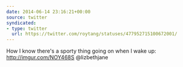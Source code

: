 ```yaml
---
date: 2014-06-14 23:16:21+00:00
source: twitter
syndicated:
- type: twitter
  url: https://twitter.com/roytang/statuses/477952715100672001/
---
```


How I know there's a sporty thing going on when I wake up: http://imgur.com/NOY468S @lizbethjane